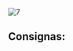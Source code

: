 
![7](https://user-images.githubusercontent.com/86261762/209027837-d90ccca6-b01e-47b7-8909-ec173c22e4b8.png)

## Consignas:
